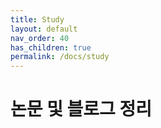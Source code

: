 ```yaml
---
title: Study
layout: default
nav_order: 40
has_children: true
permalink: /docs/study
---
```

# 논문 및 블로그 정리